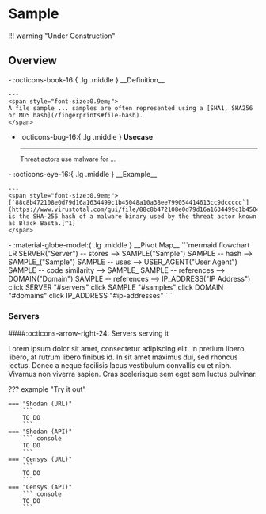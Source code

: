 # Sample

!!! warning "Under Construction"

## Overview

<div class="grid cards" markdown>
-   :octicons-book-16:{ .lg .middle } __Definition__


    ---
	<span style="font-size:0.9em;">
	A file sample ... samples are often represented using a [SHA1, SHA256 or MD5 hash](/fingerprints#file-hash).
	</span>

-   :octicons-bug-16:{ .lg .middle } __Usecase__

    ---
	<span style="font-size:0.9em;">
    Threat actors use malware for ...
	</span>
</div>

<div class="grid cards" markdown>
-   :octicons-eye-16:{ .lg .middle } __Example__

    ---
	<span style="font-size:0.9em;">
    [`88c8b472108e0d79d16a1634499c1b45048a10a38ee799054414613cc9dccccc`](https://www.virustotal.com/gui/file/88c8b472108e0d79d16a1634499c1b45048a10a38ee799054414613cc9dccccc) is the SHA-256 hash of a malware binary used by the threat actor known as Black Basta.[^1]
	</span>
</div>

<div class="grid cards" markdown>
-   :material-globe-model:{ .lg .middle } __Pivot Map__
	```mermaid
	flowchart LR
		SERVER("Server") -- stores --> SAMPLE("Sample")
		SAMPLE -- hash --> SAMPLE_("Sample")
		SAMPLE -- uses --> USER_AGENT("User Agent")
		SAMPLE -- code similarity --> SAMPLE_
		SAMPLE -- references --> DOMAIN("Domain")
		SAMPLE -- references --> IP_ADDRESS("IP Address")
		click SERVER "#servers"
		click SAMPLE "#samples"
		click DOMAIN "#domains"
		click IP_ADDRESS "#ip-addresses"
	```
</div>

### Servers

####:octicons-arrow-right-24: Servers serving it

Lorem ipsum dolor sit amet, consectetur adipiscing elit. In pretium libero libero, at rutrum libero finibus id. In sit amet maximus dui, sed rhoncus lectus. Donec a neque facilisis lacus vestibulum convallis eu et nibh. Vivamus non viverra sapien. Cras scelerisque sem eget sem luctus pulvinar.

??? example "Try it out"

	=== "Shodan (URL)"
		```
		TO DO
		```
	=== "Shodan (API)"
		``` console
		TO DO
		```
	=== "Censys (URL)"
		```
		TO DO
		```
	=== "Censys (API)"
		``` console
		TO DO
		```

[^1]: [#StopRansomware: Black Basta](https://www.cisa.gov/news-events/cybersecurity-advisories/aa24-131a)